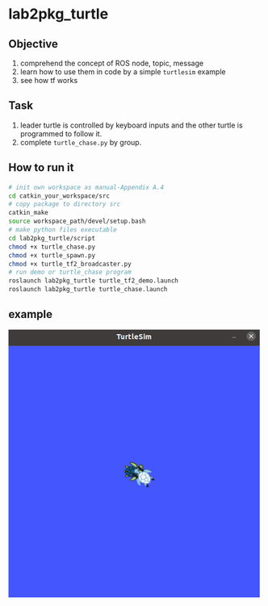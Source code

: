 # lab2pkg_turtle

## Objective

1. comprehend the concept of ROS node, topic, message
2. learn how to use them in code by a simple `turtlesim` example
3. see how tf works

## Task 

1. leader turtle is controlled by keyboard inputs and the other turtle is programmed to follow it.
2. complete `turtle_chase.py` by group.

## How to run it

```bash
# init own workspace as manual-Appendix A.4
cd catkin_your_workspace/src
# copy package to directory src
catkin_make 
source workspace_path/devel/setup.bash
# make python files executable
cd lab2pkg_turtle/script
chmod +x turtle_chase.py
chmod +x turtle_spawn.py
chmod +x turtle_tf2_broadcaster.py
# run demo or turtle_chase program
roslaunch lab2pkg_turtle turtle_tf2_demo.launch
roslaunch lab2pkg_turtle turtle_chase.launch
```

## example

![](../../image/lab2_example.gif)
